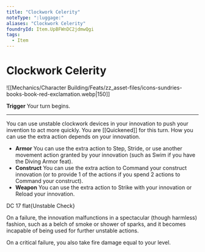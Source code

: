 ```yaml
---
title: "Clockwork Celerity"
noteType: ":luggage:"
aliases: "Clockwork Celerity"
foundryId: Item.UpBFWnDC2jdmwQgi
tags:
  - Item
---
```


# Clockwork Celerity
![[Mechanics/Character Building/Feats/zz_asset-files/icons-sundries-books-book-red-exclamation.webp|150]]

**Trigger** Your turn begins.

* * *

You can use unstable clockwork devices in your innovation to push your invention to act more quickly. You are [[Quickened]] for this turn. How you can use the extra action depends on your innovation.

*   **Armor** You can use the extra action to Step, Stride, or use another movement action granted by your innovation (such as Swim if you have the Diving Armor feat).
*   **Construct** You can use the extra action to Command your construct innovation (or to provide 1 of the actions if you spend 2 actions to Command your construct).
*   **Weapon** You can use the extra action to Strike with your innovation or Reload your innovation.

DC 17 flat{Unstable Check}

On a failure, the innovation malfunctions in a spectacular (though harmless) fashion, such as a belch of smoke or shower of sparks, and it becomes incapable of being used for further unstable actions.

On a critical failure, you also take fire damage equal to your level.
